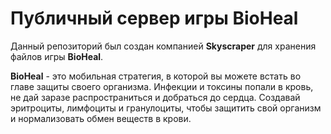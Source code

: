 # Публичный сервер игры BioHeal
Данный репозиторий был создан компанией __Skyscraper__ для хранения файлов игры __BioHeal__.

__BioHeal__ - это мобильная стратегия, в которой вы можете встать во главе защиты своего организма. 
Инфекции и токсины попали в кровь, не дай заразе распространиться и добраться до сердца. Создавай эритроциты,
лимфоциты и гранулоциты, чтобы защитить свой организм и нормализовать обмен веществ в крови.
